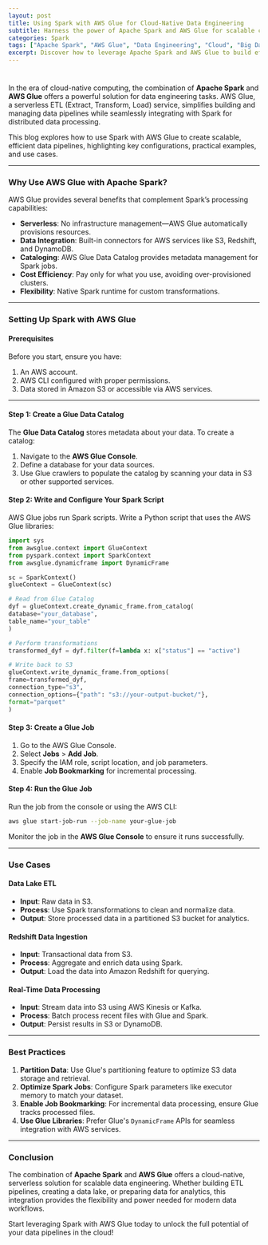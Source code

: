 ```yaml
---
layout: post
title: Using Spark with AWS Glue for Cloud-Native Data Engineering
subtitle: Harness the power of Apache Spark and AWS Glue for scalable cloud-native data engineering solutions.
categories: Spark
tags: ["Apache Spark", "AWS Glue", "Data Engineering", "Cloud", "Big Data"]
excerpt: Discover how to leverage Apache Spark and AWS Glue to build efficient, scalable, cloud-native data engineering pipelines on AWS.
---
```


#

In the era of cloud-native computing, the combination of **Apache Spark** and **AWS Glue** offers a powerful solution for data engineering tasks. AWS Glue, a serverless ETL (Extract, Transform, Load) service, simplifies building and managing data pipelines while seamlessly integrating with Spark for distributed data processing.

This blog explores how to use Spark with AWS Glue to create scalable, efficient data pipelines, highlighting key configurations, practical examples, and use cases.

---

### Why Use AWS Glue with Apache Spark?

AWS Glue provides several benefits that complement Spark’s processing capabilities:

- **Serverless**: No infrastructure management—AWS Glue automatically provisions resources.
- **Data Integration**: Built-in connectors for AWS services like S3, Redshift, and DynamoDB.
- **Cataloging**: AWS Glue Data Catalog provides metadata management for Spark jobs.
- **Cost Efficiency**: Pay only for what you use, avoiding over-provisioned clusters.
- **Flexibility**: Native Spark runtime for custom transformations.

---

### Setting Up Spark with AWS Glue

#### Prerequisites

Before you start, ensure you have:

1. An AWS account.
2. AWS CLI configured with proper permissions.
3. Data stored in Amazon S3 or accessible via AWS services.

---

#### Step 1: Create a Glue Data Catalog

The **Glue Data Catalog** stores metadata about your data. To create a catalog:

1. Navigate to the **AWS Glue Console**.
2. Define a database for your data sources.
3. Use Glue crawlers to populate the catalog by scanning your data in S3 or other supported services.

#### Step 2: Write and Configure Your Spark Script

AWS Glue jobs run Spark scripts. Write a Python script that uses the AWS Glue libraries:

```python
import sys
from awsglue.context import GlueContext
from pyspark.context import SparkContext
from awsglue.dynamicframe import DynamicFrame

sc = SparkContext()
glueContext = GlueContext(sc)

# Read from Glue Catalog
dyf = glueContext.create_dynamic_frame.from_catalog(
database="your_database",
table_name="your_table"
)

# Perform transformations
transformed_dyf = dyf.filter(f=lambda x: x["status"] == "active")

# Write back to S3
glueContext.write_dynamic_frame.from_options(
frame=transformed_dyf,
connection_type="s3",
connection_options={"path": "s3://your-output-bucket/"},
format="parquet"
)
```

#### Step 3: Create a Glue Job

1. Go to the AWS Glue Console.
2. Select **Jobs** > **Add Job**.
3. Specify the IAM role, script location, and job parameters.
4. Enable **Job Bookmarking** for incremental processing.

#### Step 4: Run the Glue Job

Run the job from the console or using the AWS CLI:

```bash
aws glue start-job-run --job-name your-glue-job
```

Monitor the job in the **AWS Glue Console** to ensure it runs successfully.

---

### Use Cases

#### Data Lake ETL

- **Input**: Raw data in S3.
- **Process**: Use Spark transformations to clean and normalize data.
- **Output**: Store processed data in a partitioned S3 bucket for analytics.

#### Redshift Data Ingestion

- **Input**: Transactional data from S3.
- **Process**: Aggregate and enrich data using Spark.
- **Output**: Load the data into Amazon Redshift for querying.

#### Real-Time Data Processing

- **Input**: Stream data into S3 using AWS Kinesis or Kafka.
- **Process**: Batch process recent files with Glue and Spark.
- **Output**: Persist results in S3 or DynamoDB.

---

### Best Practices

1. **Partition Data**: Use Glue's partitioning feature to optimize S3 data storage and retrieval.
2. **Optimize Spark Jobs**: Configure Spark parameters like executor memory to match your dataset.
3. **Enable Job Bookmarking**: For incremental data processing, ensure Glue tracks processed files.
4. **Use Glue Libraries**: Prefer Glue's `DynamicFrame` APIs for seamless integration with AWS services.

---

### Conclusion

The combination of **Apache Spark** and **AWS Glue** offers a cloud-native, serverless solution for scalable data engineering. Whether building ETL pipelines, creating a data lake, or preparing data for analytics, this integration provides the flexibility and power needed for modern data workflows.

Start leveraging Spark with AWS Glue today to unlock the full potential of your data pipelines in the cloud!

